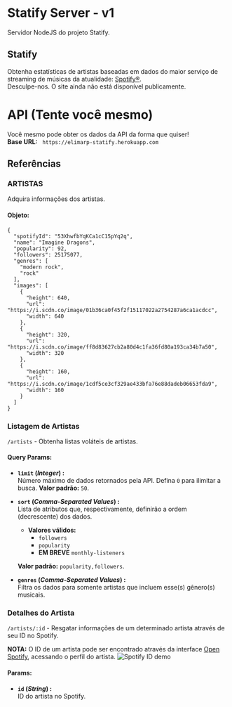 # Statify Server - v1
Servidor NodeJS do projeto Statify.

## Statify
Obtenha estatísticas de artistas baseadas em dados do maior serviço de streaming de músicas da atualidade: [Spotify®](https://www.spotify.com/).  
Desculpe-nos. O site ainda não está disponível publicamente.

# API (Tente você mesmo)
Você mesmo pode obter os dados da API da forma que quiser!  
**Base URL:** ``` https://elimarp-statify.herokuapp.com```

## Referências

### ARTISTAS
Adquira informações dos artistas.

#### Objeto:
```
{
  "spotifyId": "53XhwfbYqKCa1cC15pYq2q",
  "name": "Imagine Dragons",
  "popularity": 92,
  "followers": 25175077,
  "genres": [
    "modern rock",
    "rock"
  ],
  "images": [
    {
      "height": 640,
      "url": "https://i.scdn.co/image/01b36ca0f45f2f15117022a2754287a6ca1acdcc",
      "width": 640
    },
    {
      "height": 320,
      "url": "https://i.scdn.co/image/ff8d83627cb2a80d4c1fa36fd80a193ca34b7a50",
      "width": 320
    },
    {
      "height": 160,
      "url": "https://i.scdn.co/image/1cdf5ce3cf329ae433bfa76e88dadeb06653fda9",
      "width": 160
    }
  ]
}
```

### Listagem de Artistas
```/artists``` - Obtenha listas voláteis de artistas.

#### Query Params:
- **```limit``` (*Integer*) :**  
Número máximo de dados retornados pela API. Defina ```0``` para ilimitar a busca. **Valor padrão:** ```50```.

- **```sort``` (*Comma-Separated Values*) :**  
Lista de atributos que, respectivamente, definirão a ordem (decrescente) dos dados.  
  - **Valores válidos:**
    - ```followers```
    - ```popularity```
    - **EM BREVE** ```monthly-listeners```
    
  **Valor padrão:** ```popularity,followers```.
  
 - **```genres``` (*Comma-Separated Values*) :**  
 Filtra os dados para somente artistas que incluem esse(s) gênero(s) musicais.
 
 ### Detalhes do Artista
 ```/artists/:id``` - Resgatar informações de um determinado artista através de seu ID no Spotify.
 
 **NOTA:** O ID de um artista pode ser encontrado através da interface [Open Spotify](https://open.spotify.com/), acessando o perfil do artista.
 ![Spotify ID demo](https://i.ibb.co/k5Rcryg/Screenshot-1.jpg)
 
 #### Params:
 - **```id``` (*String*) :**  
ID do artista no Spotify.
